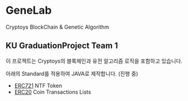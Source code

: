 # GeneLab
Cryptoys BlockChain & Genetic Algorithm

## KU GraduationProject Team 1
이 프로젝트는 Cryptoys의 블록체인과 유전 알고리즘 로직을 포함하고 있습니다.

아래의 Standard를 적용하여 JAVA로 제작합니다. (진행 중)

- [ERC721](https://ethereum.org/en/developers/docs/standards/tokens/erc-721/) NTF Token
- [ERC20](https://ethereum.org/en/developers/docs/standards/tokens/erc-20/) Coin Transactions Lists

